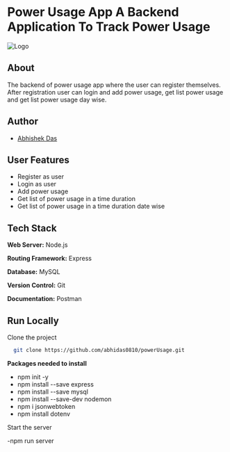 # Power Usage App A Backend Application To Track Power Usage

![Logo](https://www.linkpicture.com/q/Screenshot-2023-03-03-101138.png)

## About

The backend of power usage app where the user can register themselves. After registration user can login and add power usage, get list power usage and get list power usage day wise.

## Author
- [Abhishek Das](https://github.com/abhidas0810)

## User Features

- Register as user
- Login as user
- Add power usage
- Get list of power usage in a time duration
- Get list of power usage in a time duration date wise

## Tech Stack

**Web Server:** Node.js

**Routing Framework:** Express

**Database:** MySQL

**Version Control:** Git

**Documentation:** Postman

## Run Locally

Clone the project

```bash
  git clone https://github.com/abhidas0810/powerUsage.git
```

**Packages needed to install**

- npm init -y
- npm install --save express
- npm install --save mysql
- npm install --save-dev nodemon
- npm i jsonwebtoken
- npm install dotenv

Start the server

-npm run server
